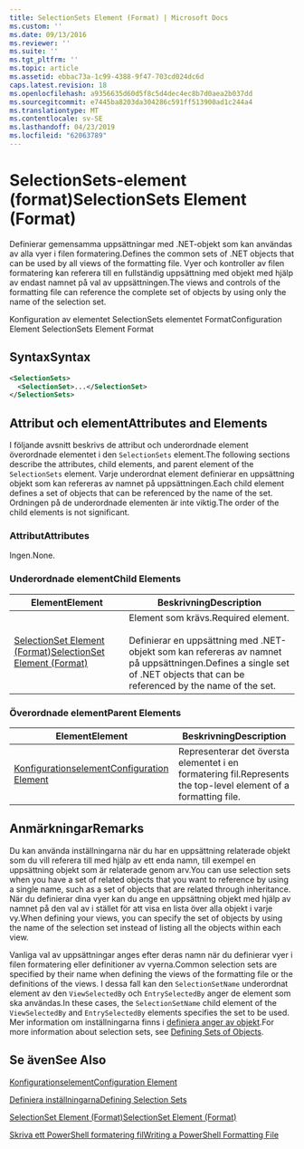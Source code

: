 ```yaml
---
title: SelectionSets Element (Format) | Microsoft Docs
ms.custom: ''
ms.date: 09/13/2016
ms.reviewer: ''
ms.suite: ''
ms.tgt_pltfrm: ''
ms.topic: article
ms.assetid: ebbac73a-1c99-4388-9f47-703cd024dc6d
caps.latest.revision: 18
ms.openlocfilehash: a9356635d60d5f8c5d4dec4ec8b7d0aea2b037dd
ms.sourcegitcommit: e7445ba8203da304286c591ff513900ad1c244a4
ms.translationtype: MT
ms.contentlocale: sv-SE
ms.lasthandoff: 04/23/2019
ms.locfileid: "62063789"
---
```

# <a name="selectionsets-element-format"></a><span data-ttu-id="b7156-102">SelectionSets-element (format)</span><span class="sxs-lookup"><span data-stu-id="b7156-102">SelectionSets Element (Format)</span></span>

<span data-ttu-id="b7156-103">Definierar gemensamma uppsättningar med .NET-objekt som kan användas av alla vyer i filen formatering.</span><span class="sxs-lookup"><span data-stu-id="b7156-103">Defines the common sets of .NET objects that can be used by all views of the formatting file.</span></span> <span data-ttu-id="b7156-104">Vyer och kontroller av filen formatering kan referera till en fullständig uppsättning med objekt med hjälp av endast namnet på val av uppsättningen.</span><span class="sxs-lookup"><span data-stu-id="b7156-104">The views and controls of the formatting file can reference the complete set of objects by using only the name of the selection set.</span></span>

<span data-ttu-id="b7156-105">Konfiguration av elementet SelectionSets elementet Format</span><span class="sxs-lookup"><span data-stu-id="b7156-105">Configuration Element SelectionSets Element Format</span></span>

## <a name="syntax"></a><span data-ttu-id="b7156-106">Syntax</span><span class="sxs-lookup"><span data-stu-id="b7156-106">Syntax</span></span>

```xml
<SelectionSets>
  <SelectionSet>...</SelectionSet>
</SelectionSets>
```

## <a name="attributes-and-elements"></a><span data-ttu-id="b7156-107">Attribut och element</span><span class="sxs-lookup"><span data-stu-id="b7156-107">Attributes and Elements</span></span>

<span data-ttu-id="b7156-108">I följande avsnitt beskrivs de attribut och underordnade element överordnade elementet i den `SelectionSets` element.</span><span class="sxs-lookup"><span data-stu-id="b7156-108">The following sections describe the attributes, child elements, and parent element of the `SelectionSets` element.</span></span> <span data-ttu-id="b7156-109">Varje underordnat element definierar en uppsättning objekt som kan refereras av namnet på uppsättningen.</span><span class="sxs-lookup"><span data-stu-id="b7156-109">Each child element defines a set of objects that can be referenced by the name of the set.</span></span> <span data-ttu-id="b7156-110">Ordningen på de underordnade elementen är inte viktig.</span><span class="sxs-lookup"><span data-stu-id="b7156-110">The order of the child elements is not significant.</span></span>

### <a name="attributes"></a><span data-ttu-id="b7156-111">Attribut</span><span class="sxs-lookup"><span data-stu-id="b7156-111">Attributes</span></span>

<span data-ttu-id="b7156-112">Ingen.</span><span class="sxs-lookup"><span data-stu-id="b7156-112">None.</span></span>

### <a name="child-elements"></a><span data-ttu-id="b7156-113">Underordnade element</span><span class="sxs-lookup"><span data-stu-id="b7156-113">Child Elements</span></span>

|<span data-ttu-id="b7156-114">Element</span><span class="sxs-lookup"><span data-stu-id="b7156-114">Element</span></span>|<span data-ttu-id="b7156-115">Beskrivning</span><span class="sxs-lookup"><span data-stu-id="b7156-115">Description</span></span>|
|-------------|-----------------|
|[<span data-ttu-id="b7156-116">SelectionSet Element (Format)</span><span class="sxs-lookup"><span data-stu-id="b7156-116">SelectionSet Element (Format)</span></span>](./selectionset-element-format.md)|<span data-ttu-id="b7156-117">Element som krävs.</span><span class="sxs-lookup"><span data-stu-id="b7156-117">Required element.</span></span><br /><br /> <span data-ttu-id="b7156-118">Definierar en uppsättning med .NET-objekt som kan refereras av namnet på uppsättningen.</span><span class="sxs-lookup"><span data-stu-id="b7156-118">Defines a single set of .NET objects that can be referenced by the name of the set.</span></span>|

### <a name="parent-elements"></a><span data-ttu-id="b7156-119">Överordnade element</span><span class="sxs-lookup"><span data-stu-id="b7156-119">Parent Elements</span></span>

|<span data-ttu-id="b7156-120">Element</span><span class="sxs-lookup"><span data-stu-id="b7156-120">Element</span></span>|<span data-ttu-id="b7156-121">Beskrivning</span><span class="sxs-lookup"><span data-stu-id="b7156-121">Description</span></span>|
|-------------|-----------------|
|[<span data-ttu-id="b7156-122">Konfigurationselement</span><span class="sxs-lookup"><span data-stu-id="b7156-122">Configuration Element</span></span>](./configuration-element-format.md)|<span data-ttu-id="b7156-123">Representerar det översta elementet i en formatering fil.</span><span class="sxs-lookup"><span data-stu-id="b7156-123">Represents the top-level element of a formatting file.</span></span>|

## <a name="remarks"></a><span data-ttu-id="b7156-124">Anmärkningar</span><span class="sxs-lookup"><span data-stu-id="b7156-124">Remarks</span></span>

<span data-ttu-id="b7156-125">Du kan använda inställningarna när du har en uppsättning relaterade objekt som du vill referera till med hjälp av ett enda namn, till exempel en uppsättning objekt som är relaterade genom arv.</span><span class="sxs-lookup"><span data-stu-id="b7156-125">You can use selection sets when you have a set of related objects that you want to reference by using a single name, such as a set of objects that are related through inheritance.</span></span> <span data-ttu-id="b7156-126">När du definierar dina vyer kan du ange en uppsättning objekt med hjälp av namnet på den val av i stället för att visa en lista över alla objekt i varje vy.</span><span class="sxs-lookup"><span data-stu-id="b7156-126">When defining your views, you can specify the set of objects by using the name of the selection set instead of listing all the objects within each view.</span></span>

<span data-ttu-id="b7156-127">Vanliga val av uppsättningar anges efter deras namn när du definierar vyer i filen formatering eller definitioner av vyerna.</span><span class="sxs-lookup"><span data-stu-id="b7156-127">Common selection sets are specified by their name when defining the views of the formatting file or the definitions of the views.</span></span> <span data-ttu-id="b7156-128">I dessa fall kan den `SelectionSetName` underordnat element av den `ViewSelectedBy` och `EntrySelectedBy` anger de element som ska användas.</span><span class="sxs-lookup"><span data-stu-id="b7156-128">In these cases, the `SelectionSetName` child element of the `ViewSelectedBy` and `EntrySelectedBy` elements specifies the set to be used.</span></span> <span data-ttu-id="b7156-129">Mer information om inställningarna finns i [definiera anger av objekt](./defining-selection-sets.md).</span><span class="sxs-lookup"><span data-stu-id="b7156-129">For more information about selection sets, see [Defining Sets of Objects](./defining-selection-sets.md).</span></span>

## <a name="see-also"></a><span data-ttu-id="b7156-130">Se även</span><span class="sxs-lookup"><span data-stu-id="b7156-130">See Also</span></span>

[<span data-ttu-id="b7156-131">Konfigurationselement</span><span class="sxs-lookup"><span data-stu-id="b7156-131">Configuration Element</span></span>](./configuration-element-format.md)

[<span data-ttu-id="b7156-132">Definiera inställningarna</span><span class="sxs-lookup"><span data-stu-id="b7156-132">Defining Selection Sets</span></span>](./defining-selection-sets.md)

[<span data-ttu-id="b7156-133">SelectionSet Element (Format)</span><span class="sxs-lookup"><span data-stu-id="b7156-133">SelectionSet Element (Format)</span></span>](./selectionset-element-format.md)

[<span data-ttu-id="b7156-134">Skriva ett PowerShell formatering fil</span><span class="sxs-lookup"><span data-stu-id="b7156-134">Writing a PowerShell Formatting File</span></span>](./writing-a-powershell-formatting-file.md)
